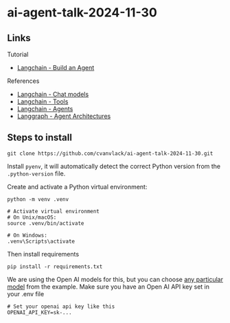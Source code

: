 # ai-agent-talk-2024-11-30
## Links

Tutorial
- [Langchain - Build an Agent](https://python.langchain.com/docs/tutorials/agents/)

References
- [Langchain - Chat models](https://python.langchain.com/docs/concepts/chat_models/)
- [Langchain - Tools](https://python.langchain.com/docs/concepts/tools/)
- [Langchain - Agents](https://python.langchain.com/docs/concepts/agents/)
- [Langgraph - Agent Architectures](https://langchain-ai.github.io/langgraph/concepts/agentic_concepts/)


## Steps to install

```
git clone https://github.com/cvanvlack/ai-agent-talk-2024-11-30.git
```
Install `pyenv`, it will automatically detect the correct Python version from the `.python-version` file. 

Create and activate a Python virtual environment:

```
python -m venv .venv

# Activate virtual environment
# On Unix/macOS:
source .venv/bin/activate

# On Windows:
.venv\Scripts\activate
```
Then install requirements
```
pip install -r requirements.txt
```
We are using the Open AI models for this, but you can choose [any particular model](https://python.langchain.com/docs/tutorials/agents/#using-language-models) from the example. Make sure you have an Open AI API key set in your .env file
``` .env
# Set your openai api key like this
OPENAI_API_KEY=sk-...
```
